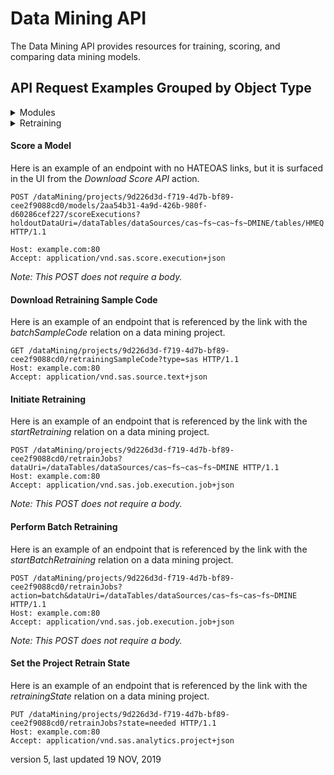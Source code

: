 # Data Mining API
The Data Mining API provides resources for training, scoring, and comparing data mining models.

## API Request Examples Grouped by Object Type

<details>
<summary>Modules</summary>

* [Score a model](#ScoreModel)
</details>

<details>
<summary>Retraining</summary>

* [Download retraining sample code](#DownloadRetrainingSampleCode)
* [Initiate retraining](#InitiateRetraining)
* [Perform batch retraining](#PerformBatchRetraining)
* [Set the project retrain state](#SetProjectRetrainState)
</details>


#### <a name='ScoreModel'>Score a Model</a>
Here is an example of an endpoint with no HATEOAS links, but it is surfaced in the UI from the *Download Score API* action.
```
POST /dataMining/projects/9d226d3d-f719-4d7b-bf89-cee2f9088cd0/models/2aa54b31-4a9d-426b-980f-d60286cef227/scoreExecutions?holdoutDataUri=/dataTables/dataSources/cas~fs~cas~fs~DMINE/tables/HMEQ HTTP/1.1

Host: example.com:80
Accept: application/vnd.sas.score.execution+json
```
*Note: This POST does not require a body.*


#### <a name='DownloadRetrainingSampleCode'>Download Retraining Sample Code</a>
Here is an example of an endpoint that is referenced by the link with the *batchSampleCode* relation on a data mining project.
```
GET /dataMining/projects/9d226d3d-f719-4d7b-bf89-cee2f9088cd0/retrainingSampleCode?type=sas HTTP/1.1
Host: example.com:80
Accept: application/vnd.sas.source.text+json
```

#### <a name='InitiateRetraining'>Initiate Retraining</a>
Here is an example of an endpoint that is referenced by the link with the *startRetraining* relation on a data mining project.
```
POST /dataMining/projects/9d226d3d-f719-4d7b-bf89-cee2f9088cd0/retrainJobs?dataUri=/dataTables/dataSources/cas~fs~cas~fs~DMINE HTTP/1.1
Host: example.com:80
Accept: application/vnd.sas.job.execution.job+json
```
*Note: This POST does not require a body.*

#### <a name='PerformBatchRetraining'>Perform Batch Retraining</a>
Here is an example of an endpoint that is referenced by the link with the *startBatchRetraining* relation on a data mining project.
```
POST /dataMining/projects/9d226d3d-f719-4d7b-bf89-cee2f9088cd0/retrainJobs?action=batch&dataUri=/dataTables/dataSources/cas~fs~cas~fs~DMINE HTTP/1.1
Host: example.com:80
Accept: application/vnd.sas.job.execution.job+json
```
*Note: This POST does not require a body.*

#### <a name='SetProjectRetrainState'>Set the Project Retrain State</a>
Here is an example of an endpoint that is referenced by the link with the *retrainingState* relation on a data mining project.

```
PUT /dataMining/projects/9d226d3d-f719-4d7b-bf89-cee2f9088cd0/retrainJobs?state=needed HTTP/1.1
Host: example.com:80
Accept: application/vnd.sas.analytics.project+json
```


version 5, last updated 19 NOV, 2019
